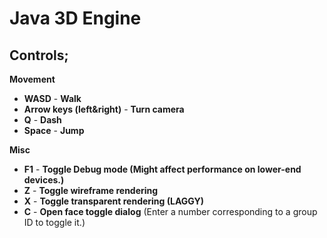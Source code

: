 # Java 3D Engine

## Controls;
**Movement**
 - **WASD** - **Walk**
 - **Arrow keys (left&right)** - **Turn camera**
 - **Q** - **Dash**
 - **Space** - **Jump**
 
**Misc**
 * **F1** - **Toggle Debug mode (Might affect performance on lower-end devices.)**
 * **Z** - **Toggle wireframe rendering**
 * **X** - **Toggle transparent rendering (LAGGY)**
 * **C** - **Open face toggle dialog** (Enter a number corresponding to a group ID to toggle it.)